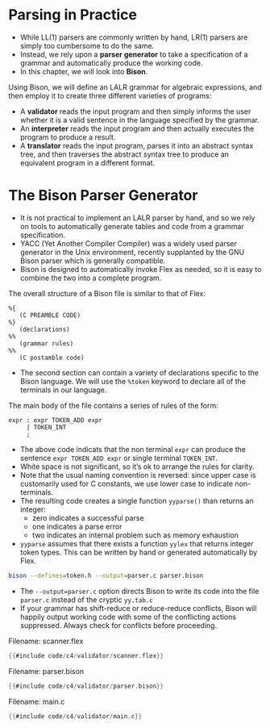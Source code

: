 # Parsing in Practice

-   While LL(1) parsers are commonly written by hand, LR(1) parsers are
    simply too cumbersome to do the same.
-   Instead, we rely upon a **parser generator** to take a specification
    of a grammar and automatically produce the working code.
-   In this chapter, we will look into **Bison**.

Using Bison, we will define an LALR grammar for algebraic expressions,
and then employ it to create three different varieties of programs:

-   A **validator** reads the input program and then simply informs the
    user whether it is a valid sentence in the language specified by the
    grammar.
-   An **interpreter** reads the input program and then actually
    executes the program to produce a result.
-   A **translator** reads the input program, parses it into an abstract
    syntax tree, and then traverses the abstract syntax tree to produce
    an equivalent program in a different format.

# The Bison Parser Generator

-   It is not practical to implement an LALR parser by hand, and so we
    rely on tools to automatically generate tables and code from a
    grammar specification.
-   YACC (Yet Another Compiler Compiler) was a widely used parser
    generator in the Unix environment, recently supplanted by the GNU
    Bison parser which is generally compatible.
-   Bison is designed to automatically invoke Flex as needed, so it is
    easy to combine the two into a complete program.

The overall structure of a Bison file is similar to that of Flex:

``` bison
%{
   (C PREAMBLE CODE)
%}
   (declarations)
%%
   (grammar rules)
%%
   (C postamble code)
```

-   The second section can contain a variety of declarations specific to
    the Bison language. We will use the `%token` keyword to declare all
    of the terminals in our language.

The main body of the file contains a series of rules of the form:

``` bison
expr : expr TOKEN_ADD expr
     | TOKEN_INT
     ;
```

-   The above code indicats that the non terminal `expr` can produce the
    sentence `expr TOKEN_ADD expr` or single terminal `TOKEN_INT`.
-   White space is not significant, so it’s ok to arrange the rules for
    clarity.
-   Note that the usual naming convention is reversed: since upper case
    is customarily used for C constants, we use lower case to indicate
    non-terminals.
-   The resulting code creates a single function `yyparse()` than
    returns an integer:
    -   zero indicates a successful parse
    -   one indicates a parse error
    -   two indicates an internal problem such as memory exhaustion
-   `yyparse` assumes that there exists a function `yylex` that returns
    integer token types. This can be written by hand or generated
    automatically by Flex.

``` bash
bison --defines=token.h --output=parser.c parser.bison
```

-   The `--output=parser.c` option directs Bison to write its code into
    the file `parser.c` instead of the cryptic `yy.tab.c`
-   If your grammar has shift-reduce or reduce-reduce conflicts, Bison
    will happily output working code with some of the conflicting
    actions suppressed. Always check for conflicts before proceeding.

Filename: scanner.flex

``` c
{{#include code/c4/validator/scanner.flex}}
```

Filename: parser.bison

``` c
{{#include code/c4/validator/parser.bison}}
```

Filename: main.c

``` c
{{#include code/c4/validator/main.c}}
```
